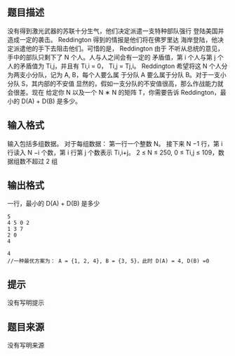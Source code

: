 


## 题目描述
没有得到激光武器的苏联十分生气，他们决定派遣一支特种部队强行
登陆美国并造成一定的袭击。 Reddington 得到的情报是他们将在佛罗里达
海岸登陆，他决定派遣他的手下去阻击他们。可惜的是， Reddington 由于
不听从总统的意见，手中的部队只剩下了 N 个人。人与人之间会有一定的
矛盾值，第 i 个人与第 j 个人的矛盾值为 Ti,j，并且有 Ti,i = 0， Ti,j = Tj,i。
Reddington 希望将这 N 个人分为两支小分队，记为 A, B，每个人要么属
于分队 A 要么属于分队 B。对于一支小分队 S，其内部的不安值
显然的，假如一支分队的不安值很高，那么作战能力就会很差。现在
给定你 N 以及一个 N ∗ N 的矩阵 T，你需要告诉 Reddington，最小的
D(A) + D(B) 是多少。
## 输入格式
输入包括多组数据。
对于每组数据：
第一行一个整数 N。
接下来 N −1 行，第 i 行读入 N −i 个数，第 i 行第 j 个数表示 Ti,i+j。
2 ≤ N ≤ 250, 0 ≤ Ti,j ≤ 109，数据组数不超过 2 组
## 输出格式
一行，最小的 D(A) + D(B) 是多少

```input1
5
4 5 0 2
1 3 7
2 0
4

```
```output1
4
//一种最优方案为： A = {1, 2, 4}, B = {3, 5}，此时 D(A) = 4, D(B) =0
```

## 提示
没有写明提示
## 题目来源
没有写明来源


